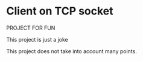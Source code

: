 # Client on TCP socket

PROJECT FOR FUN

This project is just a joke

This project does not take into account many points.
